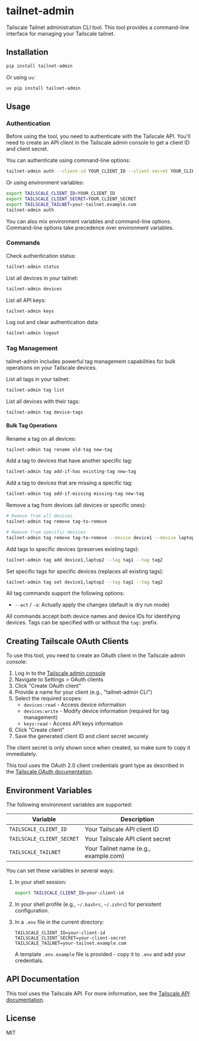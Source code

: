 # tailnet-admin

Tailscale Tailnet administration CLI tool. This tool provides a command-line interface for managing your Tailscale tailnet.

## Installation

```bash
pip install tailnet-admin
```

Or using `uv`:

```bash
uv pip install tailnet-admin
```

## Usage

### Authentication

Before using the tool, you need to authenticate with the Tailscale API. You'll need to create an API client in the Tailscale admin console to get a client ID and client secret.

You can authenticate using command-line options:

```bash
tailnet-admin auth --client-id YOUR_CLIENT_ID --client-secret YOUR_CLIENT_SECRET --tailnet your-tailnet.example.com
```

Or using environment variables:

```bash
export TAILSCALE_CLIENT_ID=YOUR_CLIENT_ID
export TAILSCALE_CLIENT_SECRET=YOUR_CLIENT_SECRET
export TAILSCALE_TAILNET=your-tailnet.example.com
tailnet-admin auth
```

You can also mix environment variables and command-line options. Command-line options take precedence over environment variables.

### Commands

Check authentication status:

```bash
tailnet-admin status
```

List all devices in your tailnet:

```bash
tailnet-admin devices
```

List all API keys:

```bash
tailnet-admin keys
```

Log out and clear authentication data:

```bash
tailnet-admin logout
```

### Tag Management

tailnet-admin includes powerful tag management capabilities for bulk operations on your Tailscale devices.

List all tags in your tailnet:

```bash
tailnet-admin tag list
```

List all devices with their tags:

```bash
tailnet-admin tag device-tags
```

#### Bulk Tag Operations

Rename a tag on all devices:

```bash
tailnet-admin tag rename old-tag new-tag
```

Add a tag to devices that have another specific tag:

```bash
tailnet-admin tag add-if-has existing-tag new-tag
```

Add a tag to devices that are missing a specific tag:

```bash
tailnet-admin tag add-if-missing missing-tag new-tag
```

Remove a tag from devices (all devices or specific ones):

```bash
# Remove from all devices
tailnet-admin tag remove tag-to-remove

# Remove from specific devices
tailnet-admin tag remove tag-to-remove --device device1 --device laptop2
```

Add tags to specific devices (preserves existing tags):

```bash
tailnet-admin tag add device1,laptop2 --tag tag1 --tag tag2
```

Set specific tags for specific devices (replaces all existing tags):

```bash
tailnet-admin tag set device1,laptop2 --tag tag1 --tag tag2
```

All tag commands support the following options:

- `--act` / `-a`: Actually apply the changes (default is dry run mode)

All commands accept both device names and device IDs for identifying devices. Tags can be specified with or without the `tag:` prefix.

## Creating Tailscale OAuth Clients

To use this tool, you need to create an OAuth client in the Tailscale admin console:

1. Log in to the [Tailscale admin console](https://login.tailscale.com/admin)
2. Navigate to Settings > OAuth clients
3. Click "Create OAuth client"
4. Provide a name for your client (e.g., "tailnet-admin CLI")
5. Select the required scopes:
   - `devices:read` - Access device information
   - `devices:write` - Modify device information (required for tag management)
   - `keys:read` - Access API keys information
6. Click "Create client"
7. Save the generated client ID and client secret securely

The client secret is only shown once when created, so make sure to copy it immediately.

This tool uses the OAuth 2.0 client credentials grant type as described in the [Tailscale OAuth documentation](https://tailscale.com/kb/1215/oauth-clients).

## Environment Variables

The following environment variables are supported:

| Variable | Description |
|----------|-------------|
| `TAILSCALE_CLIENT_ID` | Your Tailscale API client ID |
| `TAILSCALE_CLIENT_SECRET` | Your Tailscale API client secret |
| `TAILSCALE_TAILNET` | Your Tailnet name (e.g., example.com) |

You can set these variables in several ways:

1. In your shell session:
   ```bash
   export TAILSCALE_CLIENT_ID=your-client-id
   ```

2. In your shell profile (e.g., `~/.bashrc`, `~/.zshrc`) for persistent configuration.

3. In a `.env` file in the current directory:
   ```
   TAILSCALE_CLIENT_ID=your-client-id
   TAILSCALE_CLIENT_SECRET=your-client-secret
   TAILSCALE_TAILNET=your-tailnet.example.com
   ```
   
   A template `.env.example` file is provided - copy it to `.env` and add your credentials.

## API Documentation

This tool uses the Tailscale API. For more information, see the [Tailscale API documentation](https://tailscale.com/api).

## License

MIT
